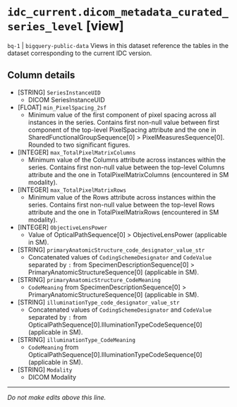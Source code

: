 # `idc_current.dicom_metadata_curated_series_level` [view]
`bq-1` | `bigquery-public-data`
Views in this dataset reference the tables in the dataset corresponding to the current IDC version.

## Column details
* [STRING]    `SeriesInstanceUID`
  - DICOM SeriesInstanceUID
* [FLOAT]     `min_PixelSpacing_2sf`
  - Minimum value of the first component of pixel spacing across all instances in the series. Contains first non-null value between first component of the top-level PixelSpacing attribute and the one in SharedFunctionalGroupSequence[0] > PixelMeasuresSequence[0]. Rounded to two significant figures.
* [INTEGER]   `max_TotalPixelMatrixColumns`
  - Minimum value of the Columns attribute across instances within the series. Contains first non-null value between the top-level Columns attribute and the one in TotalPixelMatrixColumns (encountered in SM modality).
* [INTEGER]   `max_TotalPixelMatrixRows`
  - Minimum value of the Rows attribute across instances within the series. Contains first non-null value between the top-level Rows attribute and the one in TotalPixelMatrixRows (encountered in SM modality).
* [INTEGER]   `ObjectiveLensPower`
  - Value of OpticalPathSequence[0] > ObjectiveLensPower (applicable in SM).
* [STRING]    `primaryAnatomicStructure_code_designator_value_str`
  - Concatenated values of `CodingSchemeDesignator` and `CodeValue` separated by `:` from SpecimenDescriptionSequence[0] > PrimaryAnatomicStructureSequence[0] (applicable in SM).
* [STRING]    `primaryAnatomicStructure_CodeMeaning`
  - `CodeMeaning` from SpecimenDescriptionSequence[0] > PrimaryAnatomicStructureSequence[0] (applicable in SM).
* [STRING]    `illuminationType_code_designator_value_str`
  - Concatenated values of `CodingSchemeDesignator` and `CodeValue` separated by `:` from OpticalPathSequence[0].IlluminationTypeCodeSequence[0] (applicable in SM).
* [STRING]    `illuminationType_CodeMeaning`
  - `CodeMeaning` from OpticalPathSequence[0].IlluminationTypeCodeSequence[0] (applicable in SM).
* [STRING]    `Modality`
  - DICOM Modality

-------------------------------------------------------------------------------
*Do not make edits above this line.*
